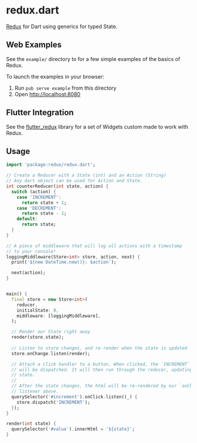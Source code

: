 # redux.dart

[Redux](http://redux.js.org/) for Dart using generics for typed State.

## Web Examples

See the `example/` directory to for a few simple examples of the basics of Redux.

To launch the examples in your browser:

  1. Run `pub serve example` from this directory
  2. Open [http://localhost:8080](http://localhost:8080)

## Flutter Integration

See the [flutter_redux](https://pub.dartlang.org/packages/flutter_redux) library for a set of Widgets custom made to work with Redux.

## Usage

```dart
import 'package:redux/redux.dart';

// Create a Reducer with a State (int) and an Action (String)
// Any dart object can be used for Action and State.
int counterReducer(int state, action) {
  switch (action) {
    case 'INCREMENT':
      return state + 1;
    case 'DECREMENT':
      return state - 1;
    default:
      return state;
  }
}

// A piece of middleware that will log all actions with a timestamp
// to your console!
loggingMiddleware(Store<int> store, action, next) {
  print('${new DateTime.now()}: $action');

  next(action);
}


main() {
  final store = new Store<int>(
    reducer, 
    initialState: 0, 
    middleware: [loggingMiddleware],
  );

  // Render our State right away
  render(store.state);
  
  // Listen to store changes, and re-render when the state is updated
  store.onChange.listen(render);

  // Attach a click handler to a button. When clicked, the `INCREMENT` action
  // will be dispatched. It will then run through the reducer, updating the 
  // state.
  //
  // After the state changes, the html will be re-rendered by our `onChange`
  // listener above. 
  querySelector('#increment').onClick.listen((_) {
    store.dispatch('INCREMENT');
  });
}

render(int state) {
  querySelector('#value').innerHtml = '${state}';
}
```
